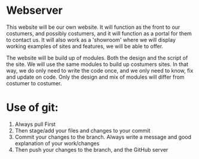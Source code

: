 # Webserver

This website will be our own website. It will function as the front to our costumers, and possibly costumers, and it will function as a portal for them to contact us. It will also work as a 'showroom' where we will display working examples of sites and features, we will be able to offer.

The website will be build up of modules. Both the design and the script of the site. We will use the same modules to build up costumers sites. In that way, we do only need to write the code once, and we only need to know, fix and update on code. Only the design and mix of modules will differ from costumer to costumer.

# Use of git:
1. Always pull First
2. Then stage/add your files and changes to your commit
3. Commit your changes to the branch. Always write a message and good explanation of your work/changes
4. Then push your changes to the branch, and the GitHub server
